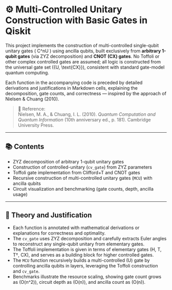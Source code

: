 # ⚙️ Multi-Controlled Unitary Construction with Basic Gates in Qiskit

This project implements the construction of multi-controlled single-qubit unitary gates \( C^nU \) using ancilla qubits, built exclusively from **arbitrary 1-qubit gates** (via ZYZ decomposition) and **CNOT (CX) gates**. No Toffoli or other complex controlled gates are assumed; all logic is constructed from the universal gate set \(\{U, \text{CX}\}\), consistent with standard gate-model quantum computing.

Each function in the accompanying code is preceded by detailed derivations and justifications in Markdown cells, explaining the decomposition, gate counts, and correctness — inspired by the approach of Nielsen & Chuang (2010).

> 📄 Reference:  
> Nielsen, M. A., & Chuang, I. L. (2010). *Quantum Computation and Quantum Information* (10th anniversary ed., p. 181). Cambridge University Press.

---

## 📚 Contents

- ZYZ decomposition of arbitrary 1-qubit unitary gates  
- Construction of controlled-unitary (`cv_gate`) from ZYZ parameters  
- Toffoli gate implementation from Clifford+T and CNOT gates  
- Recursive construction of multi-controlled unitary gates (`MCU`) with ancilla qubits  
- Circuit visualization and benchmarking (gate counts, depth, ancilla usage)

---

## 🧠 Theory and Justification

- Each function is annotated with mathematical derivations or explanations for correctness and optimality.  
- The `cv_gate` uses ZYZ decomposition and carefully extracts Euler angles to reconstruct any single-qubit unitary from elementary gates.  
- The Toffoli implementation is given in terms of elementary gates (H, T, T†, CX), and serves as a building block for higher controlled gates.  
- The `MCU` function recursively builds a multi-controlled \(U\) gate by controlling ancilla qubits in layers, leveraging the Toffoli construction and `cv_gate`.  
- Benchmarks illustrate the resource scaling, showing gate count grows as \(O(n^2)\), circuit depth as \(O(n)\), and ancilla count as \(O(n)\).

